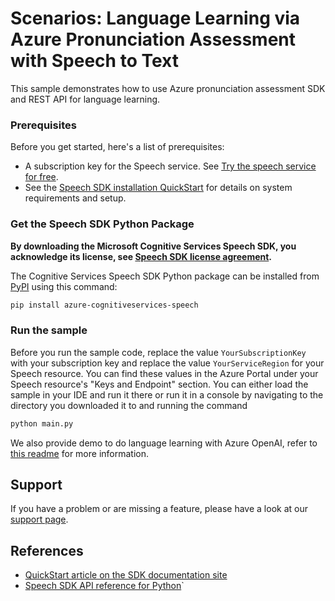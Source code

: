 # Scenarios: Language Learning via Azure Pronunciation Assessment with Speech to Text

This sample demonstrates how to use Azure pronunciation assessment SDK and REST API for language learning.

### Prerequisites

Before you get started, here's a list of prerequisites:

* A subscription key for the Speech service. See [Try the speech service for free](https://docs.microsoft.com/azure/cognitive-services/speech-service/get-started).
* See the [Speech SDK installation QuickStart](https://learn.microsoft.com/azure/ai-services/speech-service/quickstarts/setup-platform?pivots=programming-language-python) for details on system requirements and setup.

### Get the Speech SDK Python Package

**By downloading the Microsoft Cognitive Services Speech SDK, you acknowledge its license, see [Speech SDK license agreement](https://aka.ms/csspeech/license).**

The Cognitive Services Speech SDK Python package can be installed from [PyPI](https://pypi.org/) using this command:

```sh
pip install azure-cognitiveservices-speech
```

### Run the sample

Before you run the sample code, replace the value `YourSubscriptionKey` with your subscription key and
replace the value `YourServiceRegion` for your Speech resource. You can find these values in the Azure Portal under your Speech resource's "Keys and Endpoint" section.
You can either load the sample in your IDE and run it there or run it in a console by navigating to the directory you downloaded it to and running the command

```sh
python main.py
```

We also provide demo to do language learning with Azure OpenAI, refer to [this readme](chatting/README.md) for more information.

## Support

If you have a problem or are missing a feature, please have a look at our [support page](https://docs.microsoft.com/azure/cognitive-services/speech-service/support).

## References

* [QuickStart article on the SDK documentation site](https://learn.microsoft.com/azure/ai-services/speech-service/how-to-pronunciation-assessment?pivots=programming-language-python)
* [Speech SDK API reference for Python](https://aka.ms/csspeech/pythonref)`